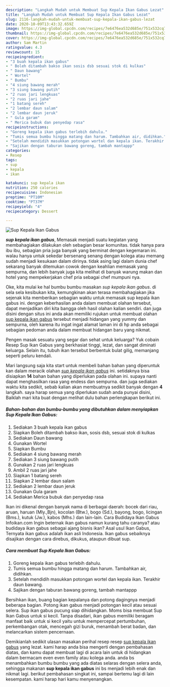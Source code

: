 ```yaml
---
description: "Langkah Mudah untuk Membuat Sup Kepala Ikan Gabus Lezat"
title: "Langkah Mudah untuk Membuat Sup Kepala Ikan Gabus Lezat"
slug: 2116-langkah-mudah-untuk-membuat-sup-kepala-ikan-gabus-lezat
date: 2020-10-09T13:43:32.659Z
image: https://img-global.cpcdn.com/recipes/7e6476ea532d685e/751x532cq70/sup-kepala-ikan-gabus-foto-resep-utama.jpg
thumbnail: https://img-global.cpcdn.com/recipes/7e6476ea532d685e/751x532cq70/sup-kepala-ikan-gabus-foto-resep-utama.jpg
cover: https://img-global.cpcdn.com/recipes/7e6476ea532d685e/751x532cq70/sup-kepala-ikan-gabus-foto-resep-utama.jpg
author: Sam Martin
ratingvalue: 4.3
reviewcount: 15
recipeingredient:
- "3 buah kepala ikan gabus"
- " Boleh ditambah bakso ikan sosis dsb sesuai stok di kulkas"
- " Daun bawang"
- " Wortel"
- " Bumbu"
- "4 siung bawang merah"
- "3 siung bawang putih"
- "2 ruas jari lengkuas"
- "2 ruas jari jahe"
- "1 batang sereh"
- "2 lembar daun salam"
- "2 lembar daun jeruk"
- " Gula garam"
- " Merica bubuk dan penyedap rasa"
recipeinstructions:
- "Goreng kepala ikan gabus terlebih dahulu."
- "Tumis semua bumbu hingga matang dan harum. Tambahkan air, didihkan."
- "Setelah mendidih masukkan potongan wortel dan kepala ikan. Terakhir daun bawang."
- "Sajikan dengan taburan bawang goreng, tambah mantappp"
categories:
- Resep
tags:
- sup
- kepala
- ikan

katakunci: sup kepala ikan 
nutrition: 250 calories
recipecuisine: Indonesian
preptime: "PT10M"
cooktime: "PT37M"
recipeyield: "4"
recipecategory: Dessert

---
```



![Sup Kepala Ikan Gabus](https://img-global.cpcdn.com/recipes/7e6476ea532d685e/751x532cq70/sup-kepala-ikan-gabus-foto-resep-utama.jpg)

<b><i>sup kepala ikan gabus</i></b>, Memasak menjadi suatu kegiatan yang membahagiakan dilakukan oleh sebagian besar komunitas. tidak hanya para ibu ibu, sebagian pria juga banyak yang berminat dengan kegemaran ini. walau hanya untuk sekedar bersenang senang dengan kolega atau memang sudah menjadi kesukaan dalam dirinya. tidak asing lagi dalam dunia chef sekarang banyak ditemukan cowok dengan keahlian memasak yang sempurna, dan lebih banyak juga kita melihat di banyak warung makan dan hotel yang mempekerjakan chef pria sebagai chef mumpuni nya.

Oke, kita mulai ke hal bumbu bumbu masakan <i>sup kepala ikan gabus</i>. di sela sela kesibukan kita, kemungkinan akan terasa membahagiakan jika sejenak kita memberikan sebagian waktu untuk memasak sup kepala ikan gabus ini. dengan keberhasilan anda dalam membuat olahan tersebut, dapat menjadikan diri kita bangga oleh hasil olahan kalian sendiri. dan juga disini dengan situs ini anda akan memiliki rujukan untuk membuat olahan <u>sup kepala ikan gabus</u> tersebut menjadi hidangan yang yummy dan sempurna, oleh karena itu ingat ingat alamat laman ini di hp anda sebagai sebagian pedoman anda dalam membuat hidangan baru yang nikmat.

Pengen masak sesuatu yang segar dan sehat untuk keluarga? Yuk cobain Resep Sup Ikan Gabus yang berkhasiat tinggi, lezat, dan sangat diminati keluarga. Selain itu, tubuh ikan tersebut berbentuk bulat gilig, memanjang seperti peluru kendali.


Mari langsung saja kita start untuk membeli bahan bahan yang diperuntuk kan dalam meracik olahan <u><i>sup kepala ikan gabus</i></u> ini. setidaknya bisa disiapkan <b>14</b> bahan bahan yang diperlukan pada olahan ini. supaya nanti dapat menghasilkan rasa yang endess dan sempurna. dan juga sediakan waktu kita sedikit, sebab kalian akan membuatnya sedikit banyak dengan <b>4</b> langkah. saya harap semua yang diperlukan sudah anda punyai disini, Baiklah mari kita buat dengan melihat dulu bahan perlengkapan berikut ini.

<!--inarticleads1-->

##### Bahan-bahan dan bumbu-bumbu yang dibutuhkan dalam menyiapkan Sup Kepala Ikan Gabus:

1. Sediakan 3 buah kepala ikan gabus
1. Siapkan  Boleh ditambah bakso ikan, sosis dsb, sesuai stok di kulkas
1. Sediakan  Daun bawang
1. Gunakan  Wortel
1. Siapkan  Bumbu
1. Sediakan 4 siung bawang merah
1. Sediakan 3 siung bawang putih
1. Gunakan 2 ruas jari lengkuas
1. Ambil 2 ruas jari jahe
1. Siapkan 1 batang sereh
1. Siapkan 2 lembar daun salam
1. Sediakan 2 lembar daun jeruk
1. Gunakan  Gula garam
1. Sediakan  Merica bubuk dan penyedap rasa


Ikan ini dikenal dengan banyak nama di berbagai daerah: bocek dari riau, aruan, haruan (Mly.,Bjn), kocolan (Btw.), bogo (Sd.), bayong, bogo, licingan (Bms.), kutuk (Jw.), kabos (Mhs.) dan lain-lain. Cara Budidaya Ikan Gabus Infoikan.com Ingin beternak ikan gabus namun kurang tahu caranya? atau budidaya ikan gabus sebagai ajang bisnis ikan? Asal usul Ikan Gabus, Ternyata ikan gabus adalah ikan asli Indonesia. Ikan gabus sebaiknya disajikan dengan cara direbus, dikukus, ataupun dibuat sup. 

<!--inarticleads2-->

##### Cara membuat Sup Kepala Ikan Gabus:

1. Goreng kepala ikan gabus terlebih dahulu.
1. Tumis semua bumbu hingga matang dan harum. Tambahkan air, didihkan.
1. Setelah mendidih masukkan potongan wortel dan kepala ikan. Terakhir daun bawang.
1. Sajikan dengan taburan bawang goreng, tambah mantappp


Bersihkan ikan, buang bagian kepalanya dan potong dagingnya menjadi beberapa bagian. Potong ikan gabus menjadi potongan kecil atau sesuai selera. Sup ikan gabus pucung siap dihidangkan. Moms bisa membuat Sup Ikan Gabus untuk si kecil. Tanpa disadari, ikan gabus memiliki beragam manfaat baik untuk si kecil yaitu untuk mempercepat pertumbuhan, perkembangan otak, mencegah gizi buruk, menambah berat badan, dan melancarkan sistem pencernaan. 

Demikianlah sedikit ulasan masakan perihal resep resep <u>sup kepala ikan gabus</u> yang lezat. kami harap anda bisa mengerti dengan pembahasan diatas, dan kamu dapat membuat lagi di acara lain untuk di hidangkan dalam bermacam even even family atau kolega anda. anda bs menambahkan bumbu bumbu yang ada diatas selaras dengan selera anda, sehingga makanan <b>sup kepala ikan gabus</b> ini bs menjadi lebih enak dan nikmat lagi. berikut pembahasan singkat ini, sampai bertemu lagi di lain kesempatan. kami harap hari kamu menyenangkan.
